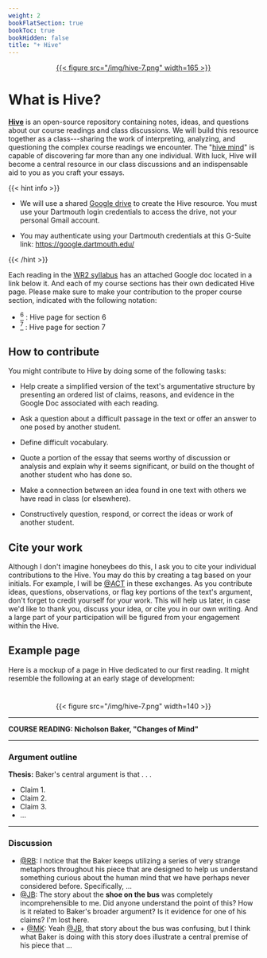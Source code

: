 ```yaml
---
weight: 2
bookFlatSection: true
bookToc: true
bookHidden: false
title: "+ Hive"
---
```


[<div style="text-align:center">{{< figure src="/img/hive-7.png" width=165 >}}</div>](https://canvas.dartmouth.edu)
 
# What is Hive?

[**Hive**](https://google.dartmouth.edu) is an open-source repository containing notes, ideas, and questions about our course readings and class discussions. We will build this resource together as a class---sharing the work of interpreting, analyzing, and questioning the complex course readings we encounter. The "[hive mind](https://www.merriam-webster.com/dictionary/hive%20mind)" is capable of discovering far more than any one individual. With luck, Hive will become a central resource in our class discussions and an indispensable aid to you as you craft your essays.

{{< hint info >}}
- We will use a shared <i class="fab fa-google-drive"></i> [Google drive](https://google.dartmouth.edu/) to create the Hive resource. You must use your Dartmouth login credentials to access the drive, not your personal Gmail account. 

- You may authenticate using your Dartmouth credentials at this G-Suite link: https://google.dartmouth.edu/

{{< /hint >}}

Each reading in the [WR2 syllabus](/courses/writing-2/wr2-syllabus) has an attached Google doc located in a link below it. And each of my course sections has their own dedicated Hive page. Please make sure to make your contribution to the proper course section, indicated with the following notation:

- [<i class="fab fa-forumbee"></i> <sup>6</sup>]() : Hive page for section 6
- [<i class="fab fa-forumbee"></i> <sup>7</sup>]() : Hive page for section 7

## How to contribute

You might contribute to Hive by doing some of the following tasks:

- Help create a simplified version of the text's argumentative structure by presenting an ordered list of claims, reasons, and evidence in the Google Doc associated with each reading. 

- Ask a question about a difficult passage in the text or offer an answer to one posed by another student.

- Define difficult vocabulary.

- Quote a portion of the essay that seems worthy of discussion or analysis and explain why it seems significant, or build on the thought of another student who has done so. 

- Make a connection between an idea found in one text with others we have read in class (or elsewhere).

- Constructively question, respond, or correct the ideas or work of another student.


## Cite your work

Although I don't imagine honeybees do this, I ask you to cite your individual contributions to the Hive. You may do this by creating a tag based on your initials. For example, I will be [@ACT]() in these exchanges. As you contribute ideas, questions, observations, or flag key portions of the text's argument, don't forget to credit yourself for your work. This will help us later, in case we'd like to thank you, discuss your idea, or cite you in our own writing. And a large part of your participation will be figured from your engagement within the Hive.

## Example page

Here is a mockup of a page in Hive dedicated to our first reading. It might resemble the following at an early stage of development:

#

<div class="container">
        <div class="raised-edge">

<div style="text-align:center">{{< figure src="/img/hive-7.png" width=140 >}}</div>

---

**COURSE READING: Nicholson Baker, "Changes of Mind"**

---

### Argument outline

**Thesis:** Baker's central argument is that . . .
- Claim 1.
- Claim 2.
- Claim 3.
- ...

---

### Discussion

- [@RB](): I notice that the Baker keeps utilizing a series of very strange metaphors throughout his piece that are designed to help us understand something curious about the human mind that we have perhaps never considered before. Specifically, ...
- [@JB](): The story about the **shoe on the bus** was completely incomprehensible to me. Did anyone understand the point of this? How is it related to Baker's broader argument? Is it evidence for one of his claims? I'm lost here.
- \+ [@MK](): Yeah [@JB](), that story about the bus was confusing, but I think what Baker is doing with this story does illustrate a central premise of his piece that ...
          <div class="edge-shadow"></div>
        </div>
      </div>

#

